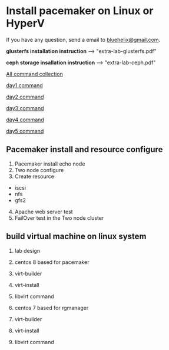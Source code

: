 # Install pacemaker on Linux or HyperV

If you have any question, send a email to bluehelix@gmail.com.

__glusterfs installation instruction__ --> "extra-lab-glusterfs.pdf"

__ceph storage insallation instruction__ --> "extra-lab-ceph.pdf"

[All command collection](command-collection.md)


[day1 command](day1-command-memo.md)

[day2 command](day2-command-memo.md)

[day3 command](day3-command-memo.md)

[day4 command](day4-command-memo.md)

[day5 command](day5-command-memo.md)


## Pacemaker install and resource configure
1. Pacemaker install echo node
2. Two node configure
3. Create resource 
  * iscsi
  * nfs
  * gfs2
4. Apache web server test
5. FailOver test in the Two node cluster

## build virtual machine on linux system

1. lab design 
2. centos 8 based for pacemaker
  1. virt-builder
  2. virt-install
  3. libvirt command

3. centos 7 based for rgmanager
  1. virt-builder
  2. virt-install
  3. libvirt command
